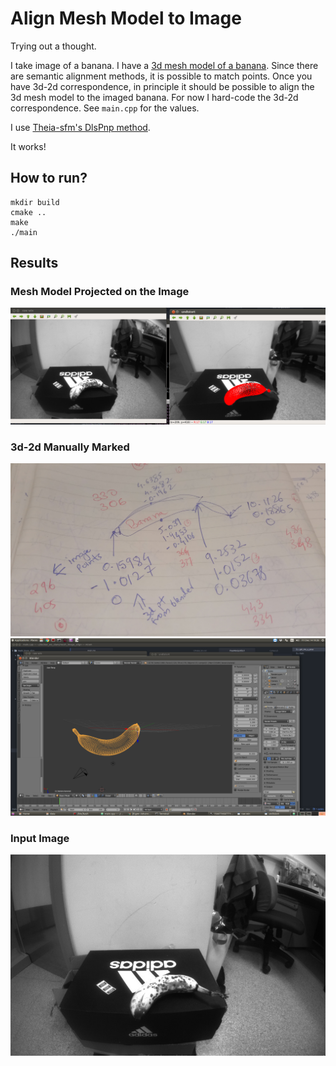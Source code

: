 # Align Mesh Model to Image

Trying out a thought.

I take image of a banana. I have a [3d mesh model of a banana](https://free3d.com/3d-model/banana-23586.html).
Since there are semantic alignment methods, it is possible to match points. Once you have
3d-2d correspondence, in principle it should be possible to align the 3d mesh model to the imaged banana.
For now I hard-code the 3d-2d correspondence. See `main.cpp` for the values.

I use [Theia-sfm's DlsPnp method](http://theia-sfm.org/pose.html#perspective-n-point).

It works!

## How to run?
```
mkdir build
cmake ..
make
./main
```

## Results
### Mesh Model Projected on the Image
![Result](./results/alignment_result.png)


### 3d-2d Manually Marked
![Manual Markings](./results/IMG_20181214_193607.jpg)
![Manual Markings](./results/blender.png)

### Input Image
![Input Image](./data/demo_image.jpg)
